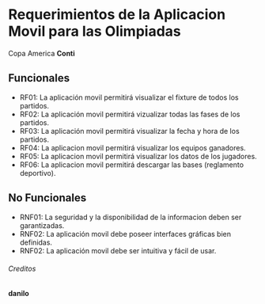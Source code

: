 # Requerimientos de la Aplicacion Movil para las Olimpiadas 

Copa America **Conti**

## Funcionales
- RF01: La aplicación movil permitirá visualizar el fixture de todos los partidos.
- RF02: La aplicación movil permitirá vizualizar todas las fases de los partidos.
- RF03: La aplicación movil permitirá visualizar la fecha y hora de los partidos.
- RF04: La aplicacion movil permitirá visualizar los equipos ganadores.
- RF05: La aplicacion movil permitirá visualizar los datos de los jugadores.
- RF06: La aplicacion movil permitirá descargar las bases (reglamento deportivo).

## No Funcionales
- RNF01: La seguridad y la disponibilidad de la informacion deben ser garantizadas.
- RNF02: La aplicación movil debe poseer interfaces gráficas bien definidas.
- RNF02: La aplicación movil debe ser intuitiva y fácil de usar.

###### Creditos
**danilo**
